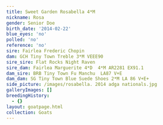 ```yaml
---
title: Sweet Garden Rosabella 4*M
nickname: Rosa
gender: Senior Doe
birth_date: '2014-02-22'
blue_eyes: 'no'
polled: 'no'
reference: 'no'
sire: Fairlea Frederic Chopin
dam: GCH Tiny Town Treble 3*M VEEE90
sire_sire: Flat Rocks Night Raven
sire_dam: Fairlea Marguerite 4*D  4*M AR2281 EX91.1
dam_sire: BRB Tiny Town Fu Manchu  LA87 V+E
dam_dam: SG Tiny Town Blue Suede Shoes 2*M LA 86 V+E+
side_picture: /images/rosabella. 2014 adga nationals.jpg
galleryImages: []
breedingHistory:
  - {}
layout: goatpage.html
collection: Goats
---
```


